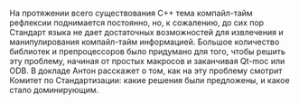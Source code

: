На протяжении всего существования C++ тема компайл-тайм рефлексии поднимается постоянно, но, к сожалению, до сих пор Стандарт языка не дает достаточных возможностей для извлечения и манипулирования компайл-тайм информацией. Большое количество библиотек и препроцессоров было придумано для того, чтобы решить эту проблему, начиная от простых макросов и заканчивая Qt-moc или ODB. В докладе Антон расскажет о том, как на эту проблему смотрит Комитет по Стандартизации: какие решения были предложены, и какое стало доминирующим.
